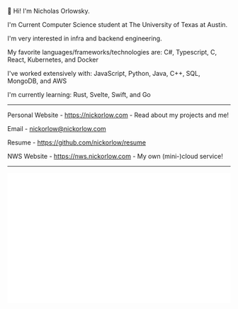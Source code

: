👋 Hi! I'm Nicholas Orlowsky.

I'm Current Computer Science student at The University of Texas at Austin.

I'm very interested in infra and backend engineering.

My favorite languages/frameworks/technologies are: C#, Typescript, C,  React, Kubernetes, and Docker

I've worked extensively with: JavaScript, Python, Java, C++, SQL, MongoDB, and AWS

I'm currently learning: Rust, Svelte, Swift, and Go

---

Personal Website  - https://nickorlow.com - Read about my projects and me!

Email             - [nickorlow@nickorlow.com](mailto:nickorlow@nickorlow.com)

Resume            - https://github.com/nickorlow/resume

NWS Website       - https://nws.nickorlow.com - My own (mini-)cloud service!

---
![Github Statistics](https://raw.githubusercontent.com/nickorlow/github-stats/master/generated/overview.svg)
